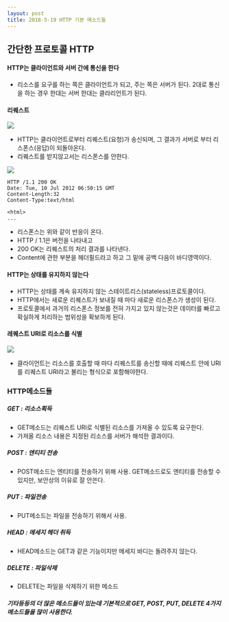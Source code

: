 ```yaml
---
layout: post
title: 2018-5-19 HTTP 기본 메소드들
---
```


## 간단한 프로토콜 HTTP

#### HTTP는 클라이언트와 서버 간에 통신을 한다

- 리소스를 요구를 하는 쪽은 클라이언트가 되고, 주는 쪽은 서버가 된다. 2대로 통신을 하는 경우 한대는 서버 한대는 클라리언트가 된다.

#### 리퀘스트

![](/Users/jaeyeonkim/Downloads/http_chapter2_1.jpeg)
- HTTP는 클라이언트로부터 리퀘스트(요청)가 송신되며, 그 결과가 서버로 부터 리스폰스(응답)이 되돌아온다.
- 리퀘스트를 받지않고서는 리스폰스를 안한다.

![](/Users/jaeyeonkim/Downloads/http_chapter2_2.jpeg)

```
HTTP /1.1 200 OK
Date: Tue, 10 Jul 2012 06:50:15 GMT
Content-Length:32
Content-Type:text/html

<html>
...
```
 - 리스폰스는 위와 같이 반응이 온다.
 - HTTP / 1.1은 버전을 나타내고
 - 200 OK는 리퀘스트의 처리 결과를 나타낸다.
 - Content에 관한 부분을 헤더필드라고 하고 그 밑에 공백 다음이 바디영역이다.

#### HTTP는 상태를 유지하지 않는다
- HTTP는 상태를 계속 유지하지 않는 스테이트리스(stateless)프로토콜이다.
- HTTP에서는 새로운 리퀘스트가 보내질 때 마다 새로운 리스폰스가 생성이 된다.
- 프로토콜에서 과거의 리스폰스 정보를 전혀 가지고 있지 않는것은 데이터를 빠르고 확실하게 처리하는 범위성을 확보하게 된다.

#### 레퀘스트 URI로 리소스를 식별

![](/Users/jaeyeonkim/Downloads/http_chapter2_4.jpeg)

- 클라이언트는 리소스를 호출할 때 마다 리퀘스트를 송신할 때에 리퀘스트 안에 URI를 리퀘스트 URI라고 불리는 형식으로 포함해야한다.

### HTTP메소드들

##### GET : 리소스획득
- GET메소드는 리퀘스트 URI로 식별된 리소스를 가져올 수 있도록 요구한다.
- 가져올 리소스 내용은 지정된 리소스를 서버가 해석한 결과이다.

##### POST : 엔티티 전송

- POST메소드는 엔티티를 전송하기 위해 사용. GET메소드로도 엔티티를 전송할 수 있지만, 보안상의 이유로 잘 안쓴다.

##### PUT : 파일전송
- PUT메소드는 파일을 전송하기 위해서 사용.

##### HEAD : 메세지 헤더 취득
- HEAD메소드는 GET과 같은 기능이지만 메세지 바디는 돌려주지 않는다.

##### DELETE : 파일삭제
- DELETE는 파일을 삭제하기 위한 메소드

##### 기타등등의 더 많은 메소드들이 있는데 기본적으로 GET, POST, PUT, DELETE 4가지 메소드들을 많이 사용한다.
